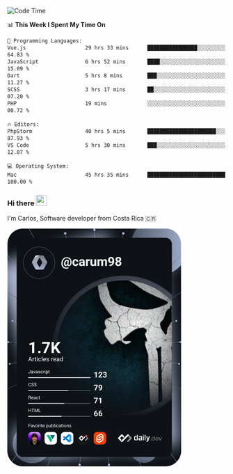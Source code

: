 
<!--START_SECTION:waka-->
![Code Time](http://img.shields.io/badge/Code%20Time-10%2C209%20hrs%2031%20mins-blue)

📊 **This Week I Spent My Time On** 

```text
💬 Programming Languages: 
Vue.js                   29 hrs 33 mins      ████████████████░░░░░░░░░   64.83 % 
JavaScript               6 hrs 52 mins       ████░░░░░░░░░░░░░░░░░░░░░   15.09 % 
Dart                     5 hrs 8 mins        ███░░░░░░░░░░░░░░░░░░░░░░   11.27 % 
SCSS                     3 hrs 17 mins       ██░░░░░░░░░░░░░░░░░░░░░░░   07.20 % 
PHP                      19 mins             ░░░░░░░░░░░░░░░░░░░░░░░░░   00.72 % 

🔥 Editors: 
PhpStorm                 40 hrs 5 mins       ██████████████████████░░░   87.93 % 
VS Code                  5 hrs 30 mins       ███░░░░░░░░░░░░░░░░░░░░░░   12.07 % 

💻 Operating System: 
Mac                      45 hrs 35 mins      █████████████████████████   100.00 % 
```


<!--END_SECTION:waka-->

### Hi there <img src="https://media.giphy.com/media/hvRJCLFzcasrR4ia7z/giphy.gif" width="25px" height="25px">

I'm Carlos, Software developer from Costa Rica 🇨🇷

<a href="https://app.daily.dev/carum98"><img src="https://github.com/carum98/carum98/blob/main/devcard.svg" width="400" alt="Carlos Umaña Acevedo's Dev Card"/></a>
